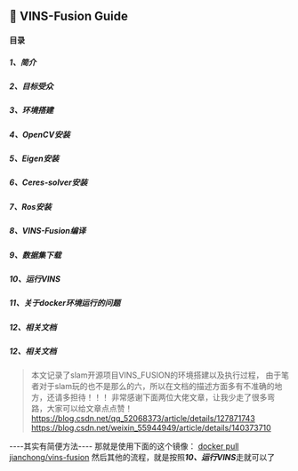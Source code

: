 ## 📘 VINS-Fusion Guide

#### 目录
##### 1、简介
##### 2、目标受众
##### 3、环境搭建
##### 4、OpenCV安装
##### 5、Eigen安装
##### 6、Ceres-solver安装
##### 7、Ros安装
##### 8、VINS-Fusion编译
##### 9、数据集下载
##### 10、运行VINS
##### 11、关于docker环境运行的问题
##### 12、相关文档

##### 12、相关文档
>本文记录了slam开源项目VINS_FUSION的环境搭建以及执行过程，
由于笔者对于slam玩的也不是那么的六，所以在文档的描述方面多有不准确的地方，还请多担待！！！
非常感谢下面两位大佬文章，让我少走了很多弯路，大家可以给文章点点赞！
https://blog.csdn.net/qq_52068373/article/details/127871743
https://blog.csdn.net/weixin_55944949/article/details/140373710


----其实有简便方法----
那就是使用下面的这个镜像：
[docker pull jianchong/vins-fusion](https://hub.docker.com/r/jianchong/vins-fusion)
然后其他的流程，就是按照***10、运行VINS***走就可以了
